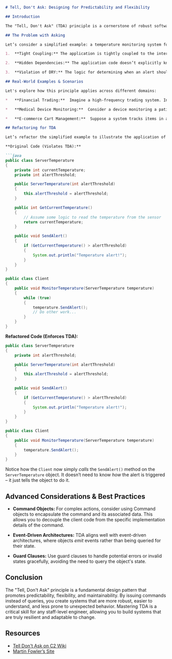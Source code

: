 ```markdown
# Tell, Don't Ask: Designing for Predictability and Flexibility

## Introduction

The "Tell, Don't Ask" (TDA) principle is a cornerstone of robust software design, particularly relevant for building systems that are adaptable, maintainable, and less prone to unexpected behavior. At its core, TDA advocates for issuing commands to objects, instructing them *what* to do, rather than querying the object’s internal state to determine *if* an action should be taken. Violating this principle can lead to brittle systems where changes in internal state trigger cascading, often undocumented, changes throughout your codebase. Consider a financial trading system: a slight change in market conditions could trigger a chain reaction of automated trades, leading to significant financial losses if the underlying logic isn’t carefully designed. TDA is deeply intertwined with the Anemic Domain Model antipattern, and strongly supports the Don't Repeat Yourself (DRY) principle. Understanding and applying TDA is a critical skill for staff-level engineers, enabling them to build systems that can gracefully handle evolving requirements.

## The Problem with Asking

Let’s consider a simplified example: a temperature monitoring system for a server room. Traditionally, you might have a `ServerTemperature` object with a `currentTemperature` property. Your application code then queries the `currentTemperature` to decide whether to send an alert if it exceeds a threshold. This approach creates several problems.

1.  **Tight Coupling:** The application is tightly coupled to the internal state of the `ServerTemperature` object. Any changes to the internal representation of temperature (e.g., a change in sensor accuracy, or a change in how the temperature is measured) will require modifications throughout the application.

2.  **Hidden Dependencies:** The application code doesn’t explicitly know *how* the `currentTemperature` is determined. This makes it harder to reason about the system’s behavior and increases the risk of introducing bugs.

3.  **Violation of DRY:** The logic for determining when an alert should be triggered is often duplicated across multiple locations in the application.

## Real-World Examples & Scenarios

Let's explore how this principle applies across different domains:

*   **Financial Trading:**  Imagine a high-frequency trading system. Instead of repeatedly querying the state of an `Order` object to determine if it should be executed based on price fluctuations, the system should *tell* the order to execute, specifying the price and quantity. This eliminates the risk of hidden dependencies and ensures that order execution is predictable.

*   **Medical Device Monitoring:**  Consider a device monitoring a patient’s vital signs. Instead of repeatedly querying the device's internal sensors, the device should *tell* the monitoring system when a value exceeds a threshold, allowing for immediate action.

*   **E-commerce Cart Management:**  Suppose a system tracks items in a customer's shopping cart. Instead of repeatedly checking if the quantity of a product in the cart exceeds the stock level, the system should *tell* the product management system to update the stock level when an item is purchased.

## Refactoring for TDA

Let’s refactor the simplified example to illustrate the application of TDA:

**Original Code (Violates TDA):**

```java
public class ServerTemperature
{
    private int currentTemperature;
    private int alertThreshold;

    public ServerTemperature(int alertThreshold)
    {
        this.alertThreshold = alertThreshold;
    }

    public int GetCurrentTemperature()
    {
        // Assume some logic to read the temperature from the sensor
        return currentTemperature;
    }

    public void SendAlert()
    {
        if (GetCurrentTemperature() > alertThreshold)
        {
            System.out.println("Temperature alert!");
        }
    }
}

public class Client
{
    public void MonitorTemperature(ServerTemperature temperature)
    {
        while (true)
        {
            temperature.SendAlert();
            // Do other work...
        }
    }
}
```

**Refactored Code (Enforces TDA):**

```java
public class ServerTemperature
{
    private int alertThreshold;

    public ServerTemperature(int alertThreshold)
    {
        this.alertThreshold = alertThreshold;
    }

    public void SendAlert()
    {
        if (GetCurrentTemperature() > alertThreshold)
        {
            System.out.println("Temperature alert!");
        }
    }
}

public class Client
{
    public void MonitorTemperature(ServerTemperature temperature)
    {
        temperature.SendAlert();
    }
}
```

Notice how the `Client` now simply *calls* the `SendAlert()` method on the `ServerTemperature` object. It doesn’t need to know *how* the alert is triggered – it just tells the object to do it.

## Advanced Considerations & Best Practices

*   **Command Objects:** For complex actions, consider using Command objects to encapsulate the command and its associated data. This allows you to decouple the client code from the specific implementation details of the command.

*   **Event-Driven Architectures:**  TDA aligns well with event-driven architectures, where objects *emit* events rather than being queried for their state.

*   **Guard Clauses:**  Use guard clauses to handle potential errors or invalid states gracefully, avoiding the need to query the object's state.

## Conclusion

The "Tell, Don't Ask" principle is a fundamental design pattern that promotes predictability, flexibility, and maintainability. By issuing commands instead of queries, you create systems that are more robust, easier to understand, and less prone to unexpected behavior. Mastering TDA is a critical skill for any staff-level engineer, allowing you to build systems that are truly resilient and adaptable to change.

## Resources

*   [Tell Don't Ask on C2 Wiki](http://c2.com/cgi/wiki?TellDontAsk)
*   [Martin Fowler’s Site](https://martinfowler.com/principles.html)
```